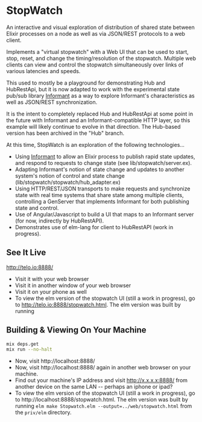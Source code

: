 # StopWatch

An interactive and visual exploration of distribution of shared state between Elixir processes on a node as well as via JSON/REST protocols to a web client. 

Implements a "virtual stopwatch" with a Web UI that can be used to start, stop, reset, and change the timing/resolution of the stopwatch.  Multiple web clients can view and control the stopwatch simultaneously over links of various latencies and speeds.

This used to mostly be a playground for demonstrating Hub and HubRestApi, but it is now adapted to work with the experimental state pub/sub library [Informant](https://github.com/ghitchens/informant) as a way to explore Informant's characteristics as well as JSON/REST synchronization.  

It is the intent to completely replaced Hub and HubRestApi at some point in the future with Informant and an Informant-compatible HTTP layer, so this example will likely continue to evolve in that direction.  The Hub-based version has been archived in the "Hub" branch.

At this time, StopWatch is an exploration of the following technologies...

- Using [Informant](https://github.com/ghitchens/informant) to allow an Elixir
  process to publish rapid state updates, and respond to requests to change
  state (see lib/stopwatch/server.ex).
- Adapting Informant's notion of state change and updates to another system's
  notion of control and state change (lib/stopwatch/stopwatch/hub_adapter.ex)
- Using HTTP/REST/JSON transports to make requests and synchronize state with
  real time systems that share state among multiple clients, controlling a
  GenServer that implements Informant for both publishing state and control.
- Use of Angular/Javascript to build a UI that maps to an Informant server
  (for now, indirectly by HubRestAPI). 
- Demonstrates use of elm-lang for client to HubRestAPI (work in progress).

## See It Live

http://telo.io:8888/ 

- Visit it with your web browser
- Visit it in another window of your web browser
- Visit it on your phone as well
- To view the elm version of the stopwatch UI (still a work in progress), go
  to http://telo.io:8888/stopwatch.html. The elm version was built by
  running 

## Building & Viewing On Your Machine

```sh
mix deps.get
mix run --no-halt
```

- Now, visit http://localhost:8888/
- Now, visit http://localhost:8888/ again in another web browser on your
  machine.
- Find out your machine's IP address and visit http://x.x.x.x:8888/ from
  another device on the same LAN -- perhaps an iphone or ipad?
- To view the elm version of the stopwatch UI (still a work in progress), go
  to http://localhost:8888/stopwatch.html. The elm version was built by
  running 
  `elm make Stopwatch.elm --output=../web/stopwatch.html` from the `priv/elm` directory.
